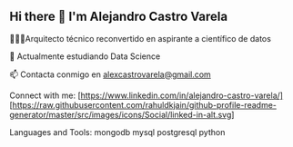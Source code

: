 ## Hi there 👋 I'm Alejandro Castro Varela

👷🏽‍♂️Arquitecto técnico reconvertido en aspirante a científico de datos

🌱 Actualmente estudiando Data Science

📫 Contacta conmigo en alexcastrovarela@gmail.com

Connect with me:
[https://www.linkedin.com/in/alejandro-castro-varela/]
[https://raw.githubusercontent.com/rahuldkjain/github-profile-readme-generator/master/src/images/icons/Social/linked-in-alt.svg]

Languages and Tools:
mongodb mysql postgresql python
